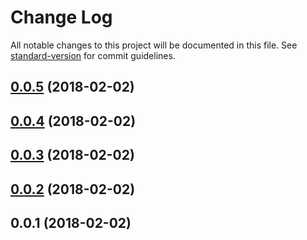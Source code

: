 # Change Log

All notable changes to this project will be documented in this file. See [standard-version](https://github.com/conventional-changelog/standard-version) for commit guidelines.

<a name="0.0.5"></a>
## [0.0.5](https://github.com/ahalimkara/nuxt-routes/compare/v0.0.4...v0.0.5) (2018-02-02)



<a name="0.0.4"></a>
## [0.0.4](https://github.com/ahalimkara/nuxt-routes/compare/v0.0.3...v0.0.4) (2018-02-02)



<a name="0.0.3"></a>
## [0.0.3](https://github.com/ahalimkara/nuxt-routes/compare/v0.0.2...v0.0.3) (2018-02-02)



<a name="0.0.2"></a>
## [0.0.2](https://github.com/ahalimkara/nuxt-routes/compare/v0.0.1...v0.0.2) (2018-02-02)



<a name="0.0.1"></a>
## 0.0.1 (2018-02-02)
